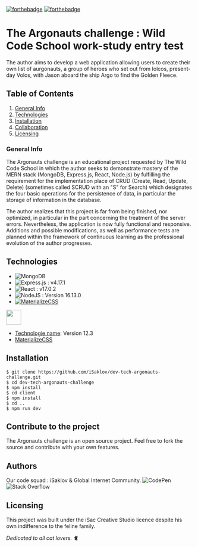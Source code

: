 [![forthebadge](https://forthebadge.com/images/badges/ages-12.svg)](https://forthebadge.com)
[![forthebadge](https://forthebadge.com/images/badges/contains-cat-gifs.svg)](https://forthebadge.com)

# The Argonauts challenge : Wild Code School work-study entry test
The author aims to develop a web application allowing users to create their own list of aurgonauts, a group of heroes who set out from Iolcos, present-day Volos, with Jason aboard the ship Argo to find the Golden Fleece.

## Table of Contents
1. [General Info](#general-info)
2. [Technologies](#technologies)
3. [Installation](#installation)
4. [Collaboration](#collaboration)
5. [Licensing](#licensing)

### General Info
The Argonauts challenge is an educational project requested by The Wild Code School in which the author seeks to demonstrate mastery of the MERN stack (MongoDB, Express.js, React, Node.js) by fulfilling the requirement for the implementation place of CRUD (Create, Read, Update, Delete) (sometimes called SCRUD with an "S" for Search) which designates the four basic operations for the persistence of data, in particular the storage of information in the database.

The author realizes that this project is far from being finished, nor optimized, in particular in the part concerning the treatment of the server errors. Nevertheless, the application is now fully functional and responsive. Additions and possible modifications, as well as performance tests are planned within the framework of continuous learning as the professional evolution of the author progresses.

## Technologies
* ![MongoDB](https://img.shields.io/badge/MongoDB-%234ea94b.svg?style=flat-square&logo=mongodb&logoColor=white)
* ![Express.js](https://img.shields.io/badge/express.js-%23404d59.svg?style=for-the-badge&logo=express&logoColor=%2361DAFB) : v4.17.1
* ![React](https://img.shields.io/badge/react-%2320232a.svg?style=for-the-badge&logo=react&logoColor=%2361DAFB) : v17.0.2
* ![NodeJS](https://img.shields.io/badge/node.js-6DA55F?style=for-the-badge&logo=node.js&logoColor=white) : Version 16.13.0
* [![MaterializeCSS](http://materializecss.com/res/materialize.svg)](https://materializecss.com)

<img src="https://camo.githubusercontent.com/86f17df730ccbbbef991d61bb586bf2d3c165f19cfe334e6e4ba4f97d2dd691a/687474703a2f2f6d6174657269616c697a656373732e636f6d2f7265732f6d6174657269616c697a652e737667" width="40" data-canonical-src="http://materializecss.com/res/materialize.svg" style="max-width: 100%;">

* [Technologie name](https://example.com): Version 12.3
* [MaterializeCSS](https://materializecss.com)

## Installation
```
$ git clone https://github.com/iSaklov/dev-tech-argonauts-challenge.git
$ cd dev-tech-argonauts-challenge
$ npm install
$ cd client
$ npm install
$ cd ..
$ npm run dev
```

## Contribute to the project
The Argonauts challenge is an open source project. Feel free to fork the source and contribute with your own features.

## Authors
Our code squad : iSaklov & Global Internet Community.
![CodePen](https://img.shields.io/badge/Codepen-000000?style=for-the-badge&logo=codepen&logoColor=white)
![Stack Overflow](https://img.shields.io/badge/-Stackoverflow-FE7A16?style=for-the-badge&logo=stack-overflow&logoColor=white)

## Licensing
This project was built under the iSac Creative Studio licence despite his own indifference to the feline family.

*Dedicated to all cat lovers. :cat2:*